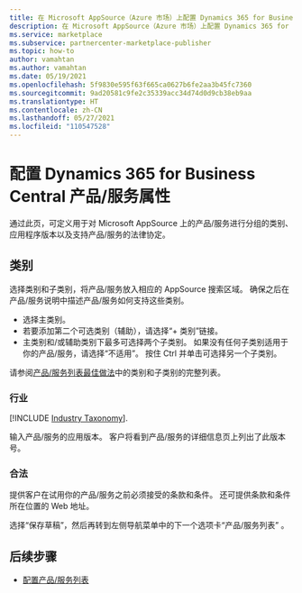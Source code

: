 ```yaml
---
title: 在 Microsoft AppSource（Azure 市场）上配置 Dynamics 365 for Business Central 产品/服务属性
description: 在 Microsoft AppSource（Azure 市场）上配置 Dynamics 365 for Business Central 产品/服务属性。
ms.service: marketplace
ms.subservice: partnercenter-marketplace-publisher
ms.topic: how-to
author: vamahtan
ms.author: vamahtan
ms.date: 05/19/2021
ms.openlocfilehash: 5f9830e595f63f665ca0627b6fe2aa3b45fc7360
ms.sourcegitcommit: 9ad20581c9fe2c35339acc34d74d0d9cb38eb9aa
ms.translationtype: HT
ms.contentlocale: zh-CN
ms.lasthandoff: 05/27/2021
ms.locfileid: "110547528"
---
```

# <a name="configure-dynamics-365-for-business-central-offer-properties"></a>配置 Dynamics 365 for Business Central 产品/服务属性

通过此页，可定义用于对 Microsoft AppSource 上的产品/服务进行分组的类别、应用程序版本以及支持产品/服务的法律协定。

## <a name="categories"></a>类别

选择类别和子类别，将产品/服务放入相应的 AppSource 搜索区域。 确保之后在产品/服务说明中描述产品/服务如何支持这些类别。

- 选择主类别。
- 若要添加第二个可选类别（辅助），请选择“+ 类别”链接。
- 主类别和/或辅助类别下最多可选择两个子类别。 如果没有任何子类别适用于你的产品/服务，请选择“不适用”。 按住 Ctrl 并单击可选择另一个子类别。

请参阅[产品/服务列表最佳做法](gtm-offer-listing-best-practices.md)中的类别和子类别的完整列表。

### <a name="industries"></a>行业

[!INCLUDE [Industry Taxonomy](./includes/industry-taxonomy.md)].

输入产品/服务的应用版本。 客户将看到产品/服务的详细信息页上列出了此版本号。

### <a name="legal"></a>合法

提供客户在试用你的产品/服务之前必须接受的条款和条件。 还可提供条款和条件所在位置的 Web 地址。

选择“保存草稿”，然后再转到左侧导航菜单中的下一个选项卡“产品/服务列表” 。

## <a name="next-steps"></a>后续步骤

- [配置产品/服务列表](dynamics-365-business-central-offer-listing.md)
